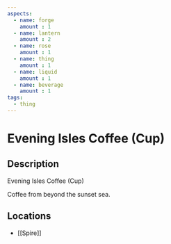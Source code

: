 ```yaml
---
aspects: 
  - name: forge
    amount : 1
  - name: lantern
    amount : 2
  - name: rose
    amount : 1
  - name: thing
    amount : 1
  - name: liquid
    amount : 1
  - name: beverage
    amount : 1
tags:
  - thing
---
```


# Evening Isles Coffee (Cup)

## Description
Evening Isles Coffee (Cup)

Coffee from beyond the sunset sea.
## Locations
- [[Spire]]